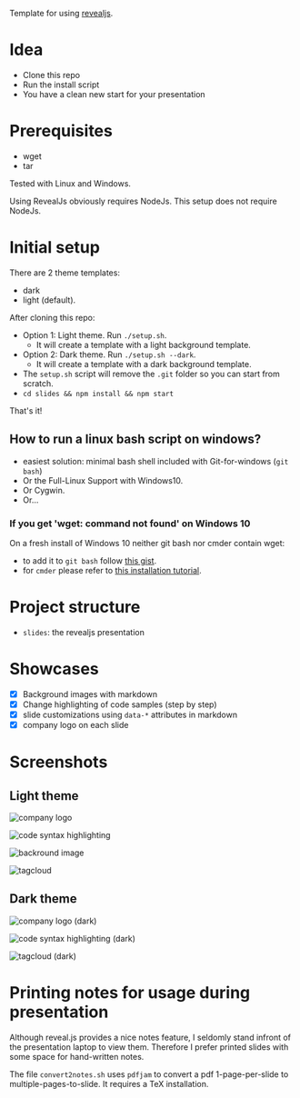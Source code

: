 Template for using [revealjs](https://github.com/hakimel/reveal.js).

# Idea

- Clone this repo
- Run the install script
- You have a clean new start for your presentation

# Prerequisites

- wget
- tar

Tested with Linux and Windows.

Using RevealJs obviously requires NodeJs. This setup does not require NodeJs.

# Initial setup 

There are 2 theme templates: 
- dark
- light (default).

After cloning this repo:

- Option 1: Light theme. Run `./setup.sh`.
    - It will create a template with a light background template.
- Option 2: Dark theme. Run `./setup.sh --dark`.
    - It will create a template with a dark background template.
- The `setup.sh` script will remove the `.git` folder so you can start from scratch.
- `cd slides && npm install && npm start`

That's it!

## How to run a linux bash script on windows?

- easiest solution: minimal bash shell included with Git-for-windows (`git bash`)
- Or the Full-Linux Support with Windows10. 
- Or Cygwin. 
- Or...

### If you get 'wget: command not found' on Windows 10
On a fresh install of Windows 10 neither git bash nor cmder contain wget:
- to add it to `git bash` follow [this gist](https://gist.github.com/evanwill/0207876c3243bbb6863e65ec5dc3f058). 
- for `cmder` please refer to [this installation tutorial](https://evanwill.github.io/_drafts/notes/cmdr.html). 

# Project structure

- `slides`: the revealjs presentation

# Showcases

- [x] Background images with markdown
- [x] Change highlighting of code samples (step by step)
- [x] slide customizations using `data-*` attributes in markdown
- [x] company logo on each slide

# Screenshots

## Light theme

![company logo](screenshots/company-logo.png)

![code syntax highlighting](screenshots/code-syntax-highlighting.png)

![backround image](screenshots/background-images.png)

![tagcloud](screenshots/tagcloud.png)

## Dark theme

![company logo (dark)](screenshots/company-logo-dark.png)

![code syntax highlighting (dark)](screenshots/code-syntax-highlighting-dark.png)

![tagcloud (dark)](screenshots/tagcloud-dark.png)

# Printing notes for usage during presentation

Although reveal.js provides a nice notes feature, I seldomly stand infront of the presentation laptop to view them.
Therefore I prefer printed slides with some space for hand-written notes.

The file `convert2notes.sh` uses `pdfjam` to convert a pdf 1-page-per-slide to multiple-pages-to-slide. It requires a TeX installation.
